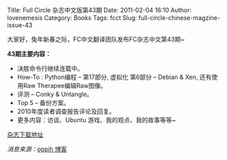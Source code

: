 Title: Full Circle 杂志中文版第43期
Date: 2011-02-04 16:10
Author: lovenemesis
Category: Books
Tags: fcct
Slug: full-circle-chinese-magzine-issue-43

大家好，兔年新春之际，FC中文翻译团队发布FC杂志中文第43期~

**43期主要内容：**

-   决胜命令行继续连载中。
-   How-To : Python编程 – 第17部分, 虚拟化 第6部分 – Debian & Xen,
    还有使用Raw Therapee编辑Raw图像。
-   评测 – Conky & Untangle。
-   Top 5 – 备份方案。
-   2010年度读者调查报告评论及回复。
-   更多内容：访谈、Ubuntu 游戏、我的观点、我的故事等等~

[杂志下载地址](http://fullcirclectt.googlecode.com/files/issue43_zh-CN.pdf)

*消息来源：*[oppih 博客](http://oppih.realax.me/?p=858)
